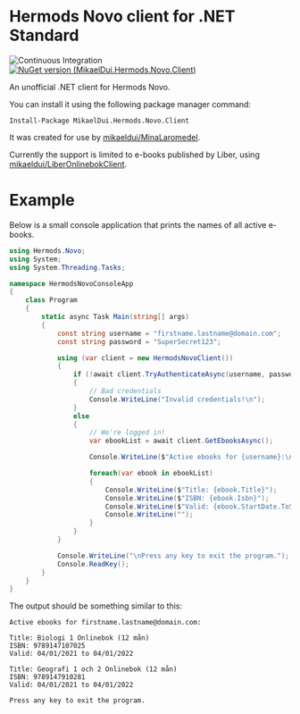 # Hermods Novo client for .NET Standard

![Continuous Integration](https://github.com/mikaeldui/HermodsNovoClient/workflows/Continuous%20Integration/badge.svg) [![NuGet version (MikaelDui.Hermods.Novo.Client)](https://img.shields.io/nuget/v/MikaelDui.Hermods.Novo.Client.svg?style=flat-square)](https://www.nuget.org/packages/MikaelDui.Hermods.Novo.Client/) 

An unofficial .NET client for Hermods Novo.

You can install it using the following package manager command:

    Install-Package MikaelDui.Hermods.Novo.Client

It was created for use by [mikaeldui/MinaLaromedel](https://github.com/mikaeldui/MinaLaromedel).

Currently the support is limited to e-books published by Liber, using [mikaeldui/LiberOnlinebokClient](https://github.com/mikaeldui/LiberOnlinebokClient).

# Example

Below is a small console application that prints the names of all active e-books.

```c#
using Hermods.Novo;
using System;
using System.Threading.Tasks;

namespace HermodsNovoConsoleApp
{
    class Program
    {
        static async Task Main(string[] args)
        {
            const string username = "firstname.lastname@domain.com";
            const string password = "SuperSecret123";

            using (var client = new HermodsNovoClient())
            {
                if (!await client.TryAuthenticateAsync(username, password))
                {
                    // Bad credentials
                    Console.WriteLine("Invalid credentials!\n");
                }
                else
                {
                    // We're logged in!
                    var ebookList = await client.GetEbooksAsync();

                    Console.WriteLine($"Active ebooks for {username}:\n\n");

                    foreach(var ebook in ebookList)
                    {
                        Console.WriteLine($"Title: {ebook.Title}");
                        Console.WriteLine($"ISBN: {ebook.Isbn}");
                        Console.WriteLine($"Valid: {ebook.StartDate.ToShortDateString()} to {ebook.EndDate.ToShortDateString()}");
                        Console.WriteLine("");
                    }
                }
            }

            Console.WriteLine("\nPress any key to exit the program.");
            Console.ReadKey();
        }
    }
}
```

The output should be something similar to this:

    Active ebooks for firstname.lastname@domain.com:

    Title: Biologi 1 Onlinebok (12 mån)
    ISBN: 9789147107025
    Valid: 04/01/2021 to 04/01/2022

    Title: Geografi 1 och 2 Onlinebok (12 mån)
    ISBN: 9789147910281
    Valid: 04/01/2021 to 04/01/2022

    Press any key to exit the program.

